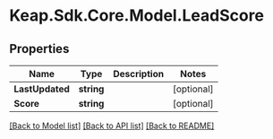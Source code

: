# Keap.Sdk.Core.Model.LeadScore

## Properties

Name | Type | Description | Notes
------------ | ------------- | ------------- | -------------
**LastUpdated** | **string** |  | [optional] 
**Score** | **string** |  | [optional] 

[[Back to Model list]](../README.md#documentation-for-models) [[Back to API list]](../README.md#documentation-for-api-endpoints) [[Back to README]](../README.md)

